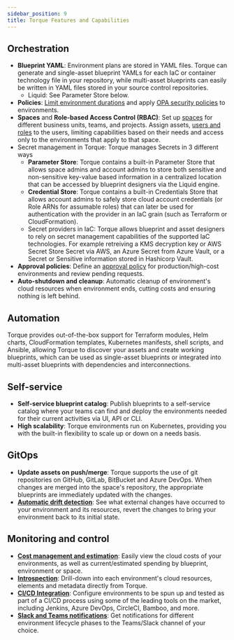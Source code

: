 ```yaml
---
sidebar_position: 9
title: Torque Features and Capabilities
---
```


## Orchestration

* __Blueprint YAML__: Environment plans are stored in YAML files. Torque can generate and single-asset blueprint YAMLs for each IaC or container technology file in your repository, while multi-asset blueprints can easily be written in YAML files stored in your source control repositories.
    * Liquid: See Parameter Store below.
* __Policies__: [Limit environment durations](/blueprint-designer-guide/Policies) and apply [OPA security policies](/governance/policies) to environments.
* __Spaces__ and __Role-based Access Control (RBAC)__: Set up [spaces](/getting-started/Create%20your%20space) for different business units, teams, and projects. Assign assets, [users and roles](/governance/roles-and-permissions) to the users, limiting capabilities based on their needs and access only to the environments that apply to that space. 
* Secret management in Torque: Torque manages Secrets in 3 different ways 
    * __Parameter Store__: Torque contains a built-in Parameter Store that allows space admins and account admins to store both sensitive and non-sensitive key-value based information in a centralized location that can be accessed by blueprint designers via the Liquid engine. 
    * __Credential Store__: Torque contains a built-in Credentials Store that allows account admins to safely store cloud account credentials (or Role ARNs for assumable roles) that can later be used for authentication with the provider in an IaC grain (such as Terraform or CloudFormation). 
    * Secret providers in IaC: Torque allows blueprint and asset designers to rely on secret management capabilities of the supported IaC technologies. For example retreiving a KMS decryption key or AWS Secret Store Secret via AWS, an Azure Secret from Azure Vault, or a Secret or Sensitive information stored in Hashicorp Vault.
* __Approval policies__: Define an [approval policy](/governance/policies#approval-policies) for production/high-cost environments and review pending requests.
* __Auto-shutdown and cleanup__: Automatic cleanup of environment's cloud resources when environment ends, cutting costs and ensuring nothing is left behind.

## Automation
Torque provides out-of-the-box support for Terraform modules, Helm charts, CloudFormation templates, Kubernetes manifests, shell scripts, and Ansible, allowing Torque to discover your assets and create working blueprints, which can be used as single-asset blueprints or integrated into multi-asset blueprints with dependencies and interconnections. 

## Self-service
* __Self-service blueprint catalog__: Publish blueprints to a self-service catalog where your teams can find and deploy the environments needed for their current activities via UI, API or CLI.
* __High scalability__: Torque environments run on Kubernetes, providing you with the built-in flexibility to scale up or down on a needs basis.


## GitOps
* __Update assets on push/merge__: Torque supports the use of git repositories on GitHub, GitLab, BitBucket and Azure DevOps. When changes are merged into the space's repository, the appropriate blueprints are immediately updated with the changes.
* __[Automatic drift detection](/getting-started/Launch-environment#drift)__: See what external changes have occurred to your environment and its resources, revert the changes to bring your environment back to its initial state.

## Monitoring and control
* __[Cost management and estimation](/governance/cost-tracking/cost)__: Easily view the cloud costs of your environments, as well as current/estimated spending by blueprint, environment or space.
* __[Introspection](/getting-started/Launch-environment)__: Drill-down into each environment's cloud resources, elements and metadata directly from Torque.
* __[CI/CD Integration](/eco-system/Integrations/ci-cd)__: Configure environments to be spun up and tested as part of a CI/CD process using some of the leading tools on the market, including Jenkins, Azure DevOps, CircleCI, Bamboo, and more.
* __[Slack and Teams notifications](/admin-guide/notifications)__: Get notifications for different environment lifecycle phases to the Teams/Slack channel of your choice.
